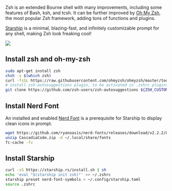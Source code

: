 Zsh is an extended Bourne shell with many improvements, including some features of Bash, ksh, and tcsh. It can be further improved by [Oh My Zsh](https://ohmyz.sh/), the most popular Zsh framework, adding tons of functions and plugins.

[Starship](https://starship.rs/) is a minimal, blazing-fast, and infinitely customizable prompt for any shell, making Zsh look freaking cool!

![](https://images.unsplash.com/photo-1582513166998-56ed1ea02d13?ixlib=rb-1.2.1&ixid=MnwxMjA3fDB8MHxwaG90by1wYWdlfHx8fGVufDB8fHx8&auto=format&fit=crop&w=1632&q=80)

## Install zsh and oh-my-zsh

```bash
sudo apt-get install zsh
chsh -s $(which zsh)
curl -fsSL https://raw.githubusercontent.com/ohmyzsh/ohmyzsh/master/tools/install.sh | sh
# install zsh-autosuggestions plugin, to be activated in .zshrc plugins list
git clone https://github.com/zsh-users/zsh-autosuggestions ${ZSH_CUSTOM:-~/.oh-my-zsh/custom}/plugins/zsh-autosuggestions
```

## Install Nerd Font

An installed and enabled [Nerd Font](https://www.nerdfonts.com/font-downloads) is a prerequisite for Starship to display clean icons in prompt.

```bash
wget https://github.com/ryanoasis/nerd-fonts/releases/download/v2.2.2/CascadiaCode.zip
unzip CascadiaCode.zip -d ~/.local/share/fonts
fc-cache -fv
```

## Install Starship

```bash
curl -sS https://starship.rs/install.sh | sh
echo 'eval "$(starship init zsh)"' >> ~/.zshrc
starship preset nerd-font-symbols > ~/.config/starship.toml
source .zshrc
```
